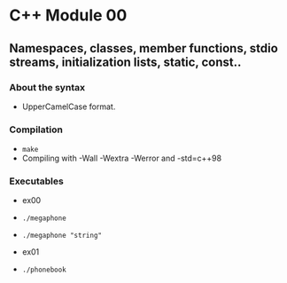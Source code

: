 # C++ Module 00

## Namespaces, classes, member functions, stdio streams, initialization lists, static, const..

### About the syntax
- UpperCamelCase format.

### Compilation
- `make`
- Compiling with -Wall -Wextra -Werror and -std=c++98

### Executables
- ex00
- `./megaphone`
- `./megaphone "string"`

- ex01
- `./phonebook`
